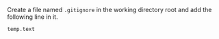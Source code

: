 Create a file named `.gitignore` in the working directory root and add the following line in it.

```
temp.text
```
